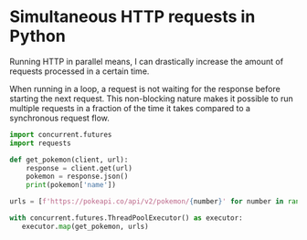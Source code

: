 # Simultaneous HTTP requests in Python

Running HTTP in parallel means, I can drastically increase the amount of requests processed in a certain time.

When running in a loop, a request is not waiting for the response before starting the next request. This non-blocking nature makes it possible to run multiple requests in a fraction of the time it takes compared to a synchronous request flow.

```python
import concurrent.futures
import requests

def get_pokemon(client, url):
    response = client.get(url)
    pokemon = response.json()
    print(pokemon['name'])

urls = [f'https://pokeapi.co/api/v2/pokemon/{number}' for number in range(1,151)]

with concurrent.futures.ThreadPoolExecutor() as executor: 
   executor.map(get_pokemon, urls)
```
